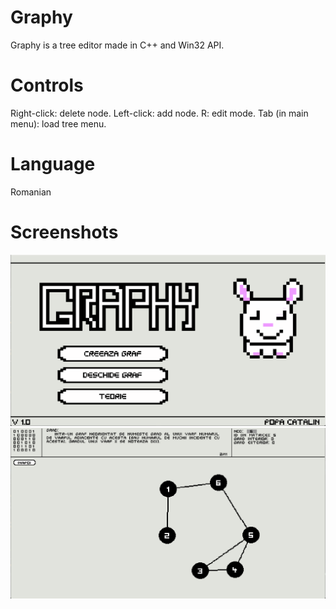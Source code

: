 # Graphy
Graphy is a tree editor made in C++ and Win32 API.

# Controls
Right-click: delete node.
Left-click: add node.
R: edit mode.
Tab (in main menu): load tree menu.

# Language
Romanian

# Screenshots
![ss1](Screenshots/SS1.png)
![ss2](Screenshots/SS2.png)
